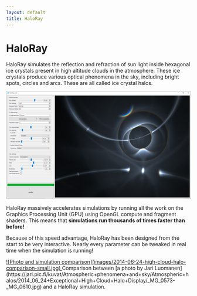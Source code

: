```yaml
---
layout: default
title: HaloRay
---
```


# HaloRay

HaloRay simulates the reflection and refraction of sun light inside hexagonal
ice crystals present in high altitude clouds in the atmosphere. These ice
crystals produce various optical phenomena in the sky, including bright spots,
circles and arcs. These are all called ice crystal halos.

![Screenshot of HaloRay](images/screenshot.png)

HaloRay massively accelerates simulations by running all the work on the
Graphics Processing Unit (GPU) using OpenGL compute and fragment shaders.
This means that **simulations run thousands of times faster than before!**

Because of this speed advantage, HaloRay has been designed from the start to be
very interactive. Nearly every parameter can be tweaked in real time when the
simulation is running!

<a href="images/2014-06-24-high-cloud-halo-comparison.png">
![Photo and simulation comparison](images/2014-06-24-high-cloud-halo-comparison-small.jpg)
</a>
Comparison between
[a photo by Jari Luomanen](https://jari.pic.fi/kuvat/Atmospheric+phenomena+and+sky/Atmospheric+halos/2014_06_24+Exceptional+High+Cloud+Halo+Display/_MG_0573-_MG_0610.jpg)
and a HaloRay simulation.
